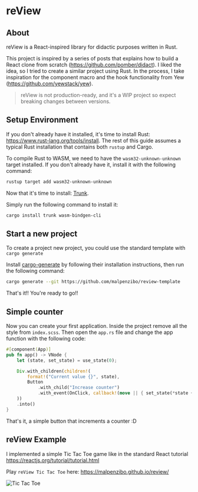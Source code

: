 # reView

## About
reView is a React-inspired library for didactic purposes written in Rust.


This project is inspired by a series of posts that explains how to build a React clone from scratch (https://github.com/pomber/didact). I liked the idea, so I tried to create a similar project using Rust.
In the process, I take inspiration for the component macro and the hook functionality from Yew (https://github.com/yewstack/yew).

> reView is not production-ready, and it's a WIP project so expect breaking changes between versions.

## Setup Environment

If you don't already have it installed, it's time to install Rust: <https://www.rust-lang.org/tools/install>.
The rest of this guide assumes a typical Rust installation that contains both `rustup` and Cargo.

To compile Rust to WASM, we need to have the `wasm32-unknown-unknown` target installed.
If you don't already have it, install it with the following command:

```bash
rustup target add wasm32-unknown-unknown
```

Now that it's time to install: [Trunk](https://trunkrs.dev/).

Simply run the following command to install it:

```bash
cargo install trunk wasm-bindgen-cli
```

## Start a new project

To create a project new project, you could use the standard template with `cargo generate`

Install [cargo-generate](https://github.com/cargo-generate/cargo-generate) by following their installation instructions, then run the following command:

```bash
cargo generate --git https://github.com/malpenzibo/review-template
```

That's it!! You're ready to go!!

## Simple counter
Now you can create your first application. Inside the project remove all the style from `index.scss`. Then open the `app.rs` file and change the app function with the following code:

```rust
#[component(App)]
pub fn app() -> VNode {
    let (state, set_state) = use_state(0);

    Div.with_children(children!(
        format!("Current value {}", state),
        Button
            .with_child("Increase counter")
            .with_event(OnClick, callback!(move || { set_state(*state + 1) }))
    ))
    .into()
}
```

That's it, a simple button that increments a counter :D

## reView Example
I implemented a simple Tic Tac Toe game like in the standard React tutorial https://reactjs.org/tutorial/tutorial.html

Play `reView Tic Tac Toe` here: https://malpenzibo.github.io/review/

![Tic Tac Toe](https://raw.githubusercontent.com/MalpenZibo/review/gh-pages/tictactoe/tictactoe.gif)